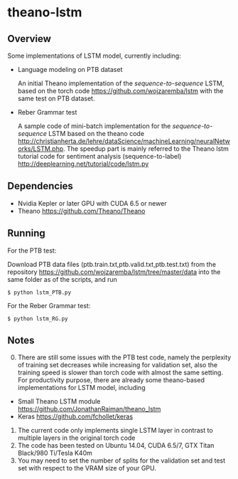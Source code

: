 # theano-lstm
## Overview
Some implementations of LSTM model, currently including:
* Language modeling on PTB dataset

  An initial Theano implementation of the *sequence-to-sequence* LSTM, based on the torch code https://github.com/wojzaremba/lstm with the same test on PTB dataset.
* Reber Grammar test

  A sample code of mini-batch implementation for the *sequence-to-sequence* LSTM based on the theano code http://christianherta.de/lehre/dataScience/machineLearning/neuralNetworks/LSTM.php. The speedup part is mainly referred to the Theano lstm tutorial code for sentiment analysis (sequence-to-label) http://deeplearning.net/tutorial/code/lstm.py

## Dependencies

* Nvidia Kepler or later GPU with CUDA 6.5 or newer
* Theano https://github.com/Theano/Theano

## Running
For the PTB test:

Download PTB data files (ptb.train.txt,ptb.valid.txt,ptb.test.txt) from the repository https://github.com/wojzaremba/lstm/tree/master/data into the same folder as of the scripts, and run

`$ python lstm_PTB.py`

For the Reber Grammar test:

`$ python lstm_RG.py`

## Notes
0. There are still some issues with the PTB test code, 
namely the perplexity of training set decreases while increasing for validation set, 
also the training speed is slower than torch code with almost the same setting.
For productivity purpose, there are already some theano-based implementations for LSTM model, including

 * Small Theano LSTM module https://github.com/JonathanRaiman/theano_lstm
 * Keras https://github.com/fchollet/keras

1. The current code only implements single LSTM layer in contrast to multiple layers in the original torch code
2. The code has been tested on Ubuntu 14.04, CUDA 6.5/7, GTX Titan Black/980 Ti/Tesla K40m
3. You may need to set the number of splits for the validation set and test set with respect to the VRAM size of your GPU.
